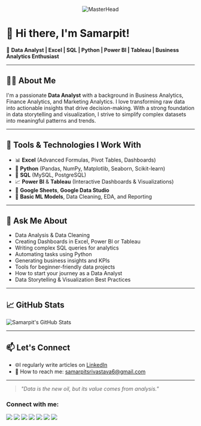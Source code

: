 
<p align="center">
  <img src="https://your-image-url.com/banner.png" alt="MasterHead"/>
</p>

# 👋 Hi there, I'm Samarpit!

🎯 **Data Analyst | Excel | SQL | Python | Power BI | Tableau | Business Analytics Enthusiast**

---

## 👨‍💻 About Me

I'm a passionate **Data Analyst** with a background in Business Analytics, Finance Analytics, and Marketing Analytics. I love transforming raw data into actionable insights that drive decision-making. With a strong foundation in data storytelling and visualization, I strive to simplify complex datasets into meaningful patterns and trends.

---

## 🔧 Tools & Technologies I Work With

- 📊 **Excel** (Advanced Formulas, Pivot Tables, Dashboards)
- 🐍 **Python** (Pandas, NumPy, Matplotlib, Seaborn, Scikit-learn)
- 🧮 **SQL** (MySQL, PostgreSQL)
- 📈 **Power BI** & **Tableau** (Interactive Dashboards & Visualizations)
- 📁 **Google Sheets**, **Google Data Studio**
- 🧠 **Basic ML Models**, Data Cleaning, EDA, and Reporting

---

## 💬 Ask Me About

- Data Analysis & Data Cleaning  
- Creating Dashboards in Excel, Power BI or Tableau  
- Writing complex SQL queries for analytics  
- Automating tasks using Python  
- Generating business insights and KPIs  
- Tools for beginner-friendly data projects  
- How to start your journey as a Data Analyst  
- Data Storytelling & Visualization Best Practices  

---

## 📈 GitHub Stats

![Samarpit's GitHub Stats](https://github-readme-stats.vercel.app/api?username=YOUR_USERNAME&show_icons=true&theme=tokyonight&hide_title=true)

---

## 📫 Let's Connect

- 🌐I regularly write articles on [LinkedIn](https://www.linkedin.com/in/samarpit25)
- 📧 How to reach me: [samarpitsrivastava6@gmail.com](mailto:samarpitsrivastava6@gmail.com)  

---

> *"Data is the new oil, but its value comes from analysis."*



### Connect with me:

<p align="left">
<a href="https://twitter.com/yourhandle"><img src="https://img.icons8.com/color/48/000000/twitter--v1.png"/></a>
<a href="https://www.linkedin.com/in/samarpit25"><img src="https://img.icons8.com/color/48/000000/linkedin.png"/></a>
<a href="https://stackoverflow.com/users/yourid"><img src="https://img.icons8.com/color/48/000000/stackoverflow.png"/></a>
<a href="https://medium.com/@yourhandle"><img src="https://img.icons8.com/ios-filled/50/000000/medium-monogram.png"/></a>
<a href="https://www.youtube.com/c/yourchannel"><img src="https://img.icons8.com/color/48/000000/youtube-play.png"/></a>
<a href="https://hashnode.com/@yourhandle"><img src="https://img.icons8.com/ios-filled/50/000000/hashnode.png"/></a>
<a href="https://auth.geeksforgeeks.org/user/yourhandle"><img src="https://img.icons8.com/color/48/000000/GeeksforGeeks.png"/></a>
</p>
